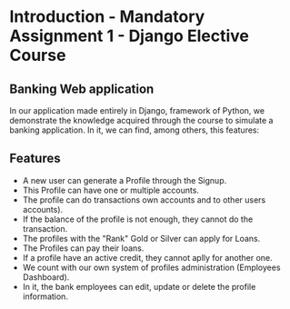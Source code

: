 # Introduction - Mandatory Assignment 1 - Django Elective Course
## Banking Web application



In our application made entirely in Django, framework of Python, we demonstrate the knowledge acquired through the course to simulate a banking application. In it, we can find, among others, this features:



## Features

- A new user can generate a  Profile through the Signup.
- This Profile can have one or multiple accounts.
- The profile can do transactions own accounts and to other users accounts).
- If the balance of the profile is not enough, they cannot do the transaction.
- The profiles with the "Rank" Gold or Silver can apply for Loans.
- The Profiles can pay their loans.
- If a profile have an active credit, they cannot aplly for another one.
- We count with our own system of profiles administration (Employees Dashboard).
- In it, the bank employees can edit, update or delete the profile information.
